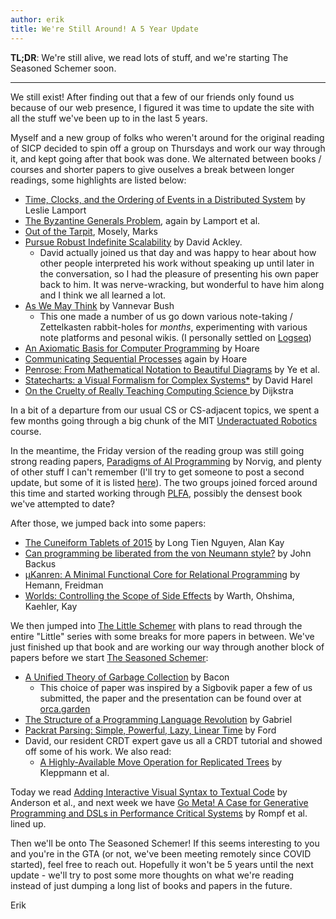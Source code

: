 ```yaml
---
author: erik
title: We're Still Around! A 5 Year Update
---
```


**TL;DR**: We're still alive, we read lots of stuff, and we're starting The Seasoned Schemer soon.

---

We still exist! After finding out that a few of our friends only found us because of our web presence, I figured it was time to update the site with all the stuff we've been up to in the last 5 years.

Myself and a new group of folks who weren't around for the original reading of SICP decided to spin off a group on Thursdays and work our way through it, and kept going after that book was done. We alternated between books / courses and shorter papers to give ouselves a break between longer readings, some highlights are listed below:

- [Time, Clocks, and the Ordering of Events in a Distributed System](https://www.microsoft.com/en-us/research/uploads/prod/2016/12/Time-Clocks-and-the-Ordering-of-Events-in-a-Distributed-System.pdf) by Leslie Lamport
- [The Byzantine Generals Problem](https://www.microsoft.com/en-us/research/uploads/prod/2016/12/The-Byzantine-Generals-Problem.pdf), again by Lamport et al.
- [Out of the Tarpit](http://curtclifton.net/papers/MoseleyMarks06a.pdf), Mosely, Marks
- [Pursue Robust Indefinite Scalability](https://www.cs.unm.edu/~ackley/papers/hotos-11.pdf) by David Ackley.
    - David actually joined us that day and was happy to hear about how other people interpreted his work without speaking up until later in the conversation, so I had the pleasure of presenting his own paper back to him. It was nerve-wracking, but wonderful to have him along and I think we all learned a lot.
- [As We May Think](https://www.theatlantic.com/magazine/archive/1945/07/as-we-may-think/303881/) by Vannevar Bush
    - This one made a number of us go down various note-taking / Zettelkasten rabbit-holes for _months_, experimenting with various note platforms and pesonal wikis. (I personally settled on [Logseq](https://logseq.com/))
- [An Axiomatic Basis for Computer Programming](https://www.cs.cmu.edu/~crary/819-f09/Hoare69.pdf) by Hoare
- [Communicating Sequential Processes](https://dl.acm.org/doi/pdf/10.1145/359576.359585) again by Hoare
- [Penrose: From Mathematical Notation to Beautiful Diagrams](https://web.archive.org/web/20220429235741/https://penrose.cs.cmu.edu/media/Penrose_SIGGRAPH2020a.pdf) by Ye et al.
- [Statecharts: a Visual Formalism for Complex Systems\*](https://www.inf.ed.ac.uk/teaching/courses/seoc/2005_2006/resources/statecharts.pdf) by David Harel
- [On the Cruelty of Really Teaching Computing Science ](https://www.cs.utexas.edu/~EWD/transcriptions/EWD10xx/EWD1036.html) by Dijkstra

In a bit of a departure from our usual CS or CS-adjacent topics, we spent a few months going through a big chunk of the MIT [Underactuated Robotics](https://www.youtube.com/watch?v=_1CtAHVea8I) course.

In the meantime, the Friday version of the reading group was still going strong reading papers, [Paradigms of AI Programming](https://github.com/norvig/paip-lisp) by Norvig, and plenty of other stuff I can't remember (I'll try to get someone to post a second update, but some of it is listed [here](https://github.com/CompSciCabal/reading-material)). The two groups joined forced around this time and started working through [PLFA](https://plfa.github.io/), possibly the densest book we've attempted to date?

After those, we jumped back into some papers:
- [The Cuneiform Tablets of 2015](http://www.vpri.org/pdf/tr2015004_cuneiform.pdf) by Long Tien Nguyen, Alan Kay
- [Can programming be liberated from the von Neumann style?](https://dl.acm.org/doi/pdf/10.1145/359576.359579) by John Backus
- [μKanren: A Minimal Functional Core for Relational Programming](http://webyrd.net/scheme-2013/papers/HemannMuKanren2013.pdf) by Hemann, Freidman
- [Worlds: Controlling the Scope of Side Effects](http://www.vpri.org/pdf/tr2011001_final_worlds.pdf) by Warth, Ohshima, Kaehler, Kay

We then jumped into [The Little Schemer](https://mitpress.mit.edu/books/little-schemer-fourth-edition) with plans to read through the entire "Little" series with some breaks for more papers in between. We've just finished up that book and are working our way through another block of papers before we start [The Seasoned Schemer](https://mitpress.mit.edu/books/seasoned-schemer-second-edition):

- [A Unified Theory of Garbage Collection](https://www.cs.cornell.edu/courses/cs6120/2019fa/blog/unified-theory-gc/) by Bacon
    - This choice of paper was inspired by a Sigbovik paper a few of us submitted, the paper and the presentation can be found over at [orca.garden](https://orca.garden/)
- [The Structure of a Programming Language Revolution](https://www.cs.tufts.edu/~nr/cs257/archive/richard-gabriel/Incommensurability.pdf) by Gabriel
- [Packrat Parsing: Simple, Powerful, Lazy, Linear Time](https://bford.info/pub/lang/packrat-icfp02.pdf) by Ford
- David, our resident CRDT expert gave us all a CRDT tutorial and showed off some of his work. We also read:
    - [A Highly-Available Move Operation for Replicated Trees](https://martin.kleppmann.com/papers/move-op.pdf) by Kleppmann et al.

Today we read [Adding Interactive Visual Syntax to Textual Code](https://dl.acm.org/doi/pdf/10.1145/3428290) by Anderson et al., and next week we have [Go Meta! A Case for Generative Programming and DSLs in Performance Critical Systems](https://www.cs.purdue.edu/homes/rompf/papers/rompf-snapl15.pdf) by Rompf et al. lined up.

Then we'll be onto The Seasoned Schemer! If this seems interesting to you and you're in the GTA (or not, we've been meeting remotely since COVID started), feel free to reach out. Hopefully it won't be 5 years until the next update - we'll try to post some more thoughts on what we're reading instead of just dumping a long list of books and papers in the future.

Erik
